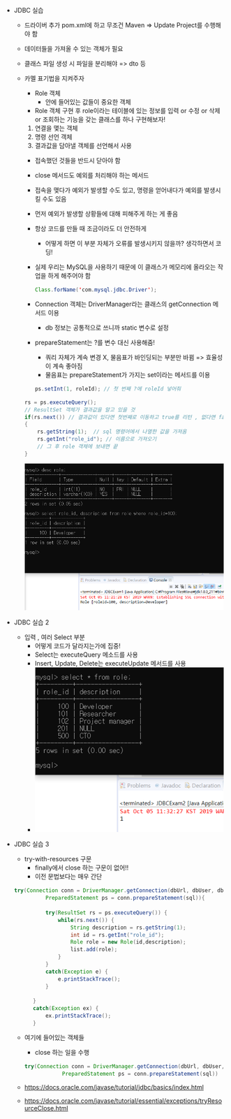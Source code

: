 - JDBC 실습

  - 드라이버 추가 pom.xml에 하고 무조건 Maven => Update Project를 수행해야 함

  - 데이터들을 가져올 수 있는 객체가 필요 

  - 클래스 파일 생성 시 파일을 분리해야 => dto 등

  - 카멜 표기법을 지켜주자

    - Role 객체
      - 안에 들어있는 값들이 중요한 객체
    - Role 객체 구현 후 role이라는 테이블에 있는 정보를 입력 or 수정 or 삭제 or 조회하는 기능을 갖는 클래스를 하나 구현해보자!

    1. 연결을 맻는 객체
    2. 명령 선언 객체 
    3. 결과값을 담아낼 객체를 선언해서 사용

    - 접속했던 것들을 반드시 닫아야 함

    - close 메서드도 예외를 처리해야 하는 메서드

    - 접속을 맺다가 예외가 발생할 수도 있고, 명령을 얻어내다가 예외를 발생시킬 수도 있음

    - 먼저 예외가 발생할 상황들에 대해 피해주게 하는 게 좋음

    - 항상 코드를 만들 때 조금이라도 더 안전하게 

      - 어떻게 하면 이 부분 자체가 오류를 발생시키지 않을까? 생각하면서 코딩!

    - 실제 우리는 MySQL을 사용하기 때문에 이 클래스가 메모리에 올라오는 작업을 하게 해주어야 함

      ```java
      Class.forName('com.mysql.jdbc.Driver');
      ```

    - Connection 객체는 DriverManager라는 클래스의 getConnection 메서드 이용

      - db 정보는 공통적으로 쓰니까 static 변수로 설정

    - prepareStatement는 ?를 변수 대신 사용해줌!

      - 쿼리 자체가 계속 변경 X, 물음표가 바인딩되는 부분만 바뀜 => 효율성이 계속 좋아짐
      - 물음표는 prepareStatement가 가지는 set이라는 메서드를 이용

      ```java
      ps.setInt(1, roleId); // 첫 번째 ?에 roleId 넣어줘
      ```

    ```java
    rs = ps.executeQuery();
    // ResultSet 객체가 결과값을 알고 있을 것
    if(rs.next()) // 결과값이 있다면 첫번째로 이동하고 true를 리턴 , 없다면 false를 리턴 
    {
     	rs.getString(1);  // sql 명령어에서 나열한 값을 가져옴
        rs.getInt("role_id"); // 이름으로 가져오기
        // 그 후 role 객체에 보내면 끝
    }
    ```

    ![](.\role\roleResult.PNG)

- JDBC 실습 2

  - 입력 , 여러 Select 부분 
    - 어떻게 코드가 달라지는가에 집중!
    - Select는 executeQuery 메소드를 사용
    - Insert, Update, Delete는 executeUpdate 메서드를 사용
    - ![](.\role\insertroleResult.PNG)

- JDBC 실습 3

  - try-with-resources 구문
    - finally에서 close 하는 구문이 없어!!
    - 이전 문법보다는 매우 간단 

  ```java
  try(Connection conn = DriverManager.getConnection(dbUrl, dbUser, dbPasswd);
  			PreparedStatement ps = conn.prepareStatement(sql)){
  			
  			try(ResultSet rs = ps.executeQuery()) {
  				while(rs.next()) {
  					String description = rs.getString(1);
  					int id = rs.getInt("role_id");
  					Role role = new Role(id,description);
  					list.add(role);
  				}
  			}
  			catch(Exception e) {
  				e.printStackTrace();
  			}
  			
  		}
  		catch(Exception ex) {
  			ex.printStackTrace();
  		}
  ```

  - 여기에 들어있는 객체들 

    - close 하는 일을 수행

    ```java
    try(Connection conn = DriverManager.getConnection(dbUrl, dbUser, dbPasswd);
    			PreparedStatement ps = conn.prepareStatement(sql))
    ```

  - https://docs.oracle.com/javase/tutorial/jdbc/basics/index.html

  - https://docs.oracle.com/javase/tutorial/essential/exceptions/tryResourceClose.html

